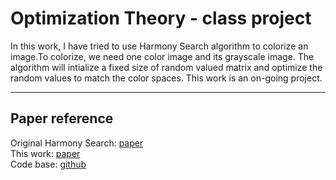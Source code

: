 # Optimization Theory - class project

In this work, I have tried to use Harmony Search algorithm to colorize an image.To colorize, we need one color image and its grayscale image. The algorithm will intialize a fixed size of random  valued matrix and optimize the random values to match the color spaces.
This work is an on-going project. 

---
Paper reference
---
Original Harmony Search: [paper](https://journals.sagepub.com/doi/pdf/10.1177/003754970107600201) <br>
This work: [paper](https://www.sciencedirect.com/science/article/pii/S0957417409007891) <br>
Code base: [github](https://github.com/TWKiwi/pyHarmony)
